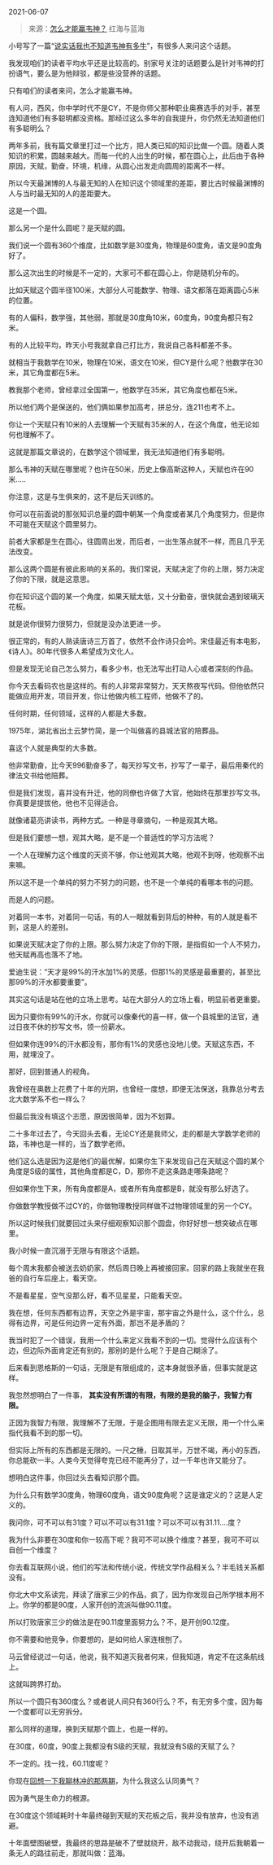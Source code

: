 2021-06-07

> 来源：[怎么才能赢韦神？](http://mp.weixin.qq.com/s?__biz=MzU0MjYwNDU2Mw==&mid=2247499320&idx=1&sn=726f3ee66d14a4276cfb5c719d70c869&chksm=fb1a9244cc6d1b52847a6d9858dd2cbe3f1f16f40b531049c9ff5be7d5077f9547ddf8dbd7b2&scene=27#wechat_redirect)
> 红海与蓝海

小号写了一篇“[说实话我也不知道韦神有多牛](https://mp.weixin.qq.com/s?__biz=MzU3NDc5Nzc0NQ==&mid=2247503948&idx=1&sn=a72eb9f594f192207666b95f659658fe&chksm=fd2e7292ca59fb8460a53024c6604a3d0f0140223a3ff2119456089aa789cc123a64e31332f8&token=50447172&lang=zh_CN&scene=21#wechat_redirect)”，有很多人来问这个话题。

  

我发现咱们的读者平均水平还是比较高的。别家号关注的话题要么是针对韦神的打扮语气，要么是为他辩驳，都是些没营养的话题。

  

只有咱们的读者来问，怎么才能赢韦神。

  

有人问，西风，你中学时代不是CY，不是你师父那种职业奥赛选手的对手，甚至连知道他们有多聪明都没资格。那经过这么多年的自我提升，你仍然无法知道他们有多聪明么？

  

两年多前，我有篇文章里打过一个比方，把人类已知的知识比做一个圆。随着人类知识的积累，圆越来越大。而每一代的人出生的时候，都在圆心上，此后由于各种原因，天赋，勤奋，环境，机缘，从圆心出发走向圆周的距离不一样。

  

所以今天最渊博的人与最无知的人在知识这个领域里的差距，要比古时候最渊博的人与当时最无知的人的差距要大。  

  

这是一个圆。  

  

那么另一个是什么圆呢？是天赋的圆。  

  

我们说一个圆有360个维度，比如数学是30度角，物理是60度角，语文是90度角好了。

  

那么这次出生的时候是不一定的，大家可不都在圆心上，你是随机分布的。  

  

比如天赋这个圆半径100米，大部分人可能数学、物理、语文都落在距离圆心5米的位置。  

  

有的人偏科，数学强，其他弱，那就是30度角10米，60度角，90度角都只有2米。  

  

有的人比较平均，昨天小号我就拿自己打比方，我说自己各科都差不多。  

  

就相当于我数学在10米，物理在10米，语文在10米，但CY是什么呢？他数学在30米，其它角度都在5米。

  

教我那个老师，曾经拿过全国第一，他数学在35米，其它角度也都在5米。  

  

所以他们两个是保送的，他们俩如果参加高考，拼总分，连211也考不上。  

  

你让一个天赋只有10米的人去理解一个天赋有35米的人，在这个角度，他无论如何也理解不了。  

  

这就是那篇文章说的，在数学这个领域里，我无法知道他们有多聪明。

  

那么韦神的天赋在哪里呢？也许在50米，历史上像高斯这种人，天赋也许在90米.....  

  

你注意，这是与生俱来的，这不是后天训练的。  

  

你可以在前面说的那张知识总量的圆中朝某一个角度或者某几个角度努力，但是你不可能在天赋这个圆里努力。  

  

前者大家都是生在圆心，往圆周出发，而后者，一出生落点就不一样，而且几乎无法改变。  

  

那么这两个圆是有彼此影响的关系的。我们常说，天赋决定了你的上限，努力决定了你的下限，就是这意思。  

  

你在知识这个圆的某一个角度，如果天赋太低，又十分勤奋，很快就会遇到玻璃天花板。  

  

就是说你很努力很努力，但就是没办法更进一步。  

  

很正常的，有的人熟读唐诗三万首了，依然不会作诗只会吟。宋佳最近有本电影，《诗人》。80年代很多人希望成为文化人。

  

但是发现无论自己怎么努力，看多少书，也无法写出打动人心或者深刻的作品。  

  

你今天去看码农也是这样的。有的人非常非常努力，天天熬夜写代码。但他依然只能做应用开发，项目开发，你让他做内核工程师，他做不了的。

  

任何时期，任何领域，这样的人都是大多数。  

  

1975年，湖北省出土云梦竹简，是一个叫做喜的县城法官的陪葬品。

  

喜这个人就是典型的大多数。

  

他非常勤奋，比今天996勤奋多了，每天抄写文书，抄写了一辈子，最后用秦代的律法文书给他陪葬。

  

但是我们发现，喜并没有升迁，他的同僚也许做了大官，他始终在那里抄写文书。你真要是提拔他，他也不见得适合。

  

就像诸葛亮讲读书，两种方式。一种是寻章摘句，一种是观其大略。

  

但是我们要想一想，观其大略，是不是一个普适性的学习方法呢？  

  

一个人在理解力这个维度的天资不够，你让他观其大略，他观不到呀，他观察不出来嘛。  

  

所以这不是一个单纯的努力不努力的问题，也不是一个单纯的看哪本书的问题。  

  

而是人的问题。

  

对着同一本书，对着同一句话，有的人一眼就看到背后的种种，有的人就是看不到，这是人的差别。  

  

如果说天赋决定了你的上限。那么努力决定了你的下限，是指假如一个人不努力，他天赋再高也落不了地。

  

爱迪生说：“天才是99%的汗水加1%的灵感，但那1%的灵感是最重要的，甚至比那99%的汗水都要重要”。

  

其实这句话是站在他的立场上思考。站在大部分人的立场上看，明显前者更重要。

  

因为只要你有99%的汗水，你就可以像秦代的喜一样，做一个县城里的法官，通过日夜不休的抄写文书，领一份薪水。

  

但如果你连99%的汗水都没有，那你有1%的灵感也没地儿使。天赋这东西，不用，就埋没了。

  

那好，回到普通人的视角。  

  

我曾经在奥数上花费了十年的光阴，也曾经一度想，即便无法保送，我靠总分考去北大数学系不也一样么？  

  

但最后我没有填这个志愿，原因很简单，因为不划算。

  

二十多年过去了，今天回头去看，无论CY还是我师父，走的都是大学数学老师的路，韦神也是一样的，当了数学老师。

  

他们这么选是因为这是他们的最优解，如果你生下来发现自己在天赋这个圆的某个角度是S级的属性，其他角度都是C，D，那你不走这条路走哪条路呢？  

  

但如果你生下来，所有角度都是A，或者所有角度都是B，就没有那么好选了。  

  

你做数学教授做不过CY的，你做物理教授同样做不过物理领域里的另一个CY。  

  

所以这时候我们就要回过头来仔细观察知识那个圆盘，你好好想一想突破点在哪里。  

  

我小时候一直沉溺于无限与有限这个话题。  

  

每个周末我都会被送去奶奶家，然后周日晚上再被接回家。回家的路上我就坐在我爸的自行车后座上，看天空。  

  

不是看星星，空气没那么好，看不见星星，只能看天空。  

  

我在想，任何东西都有边界，天空之外是宇宙，那宇宙之外是什么，这个什么，总得有边界，可是任何边界一定有外面，那岂不是矛盾的？  

  

我当时犯了一个错误，我用一个什么来定义我看不到的一切。觉得什么应该有个边，但边际外面肯定还有别的，那别的是什么呢？于是自己糊涂了。

  

后来看到恩格斯的一句话，无限是有限组成的，这本身就很矛盾，但事实就是这样。  

  

我忽然想明白了一件事， **其实没有所谓的有限，有限的是我的脑子，我智力有限。**  

  

正因为我智力有限，我理解不了无限，于是企图用有限去定义无限，用一个什么来指代我看不到的那一切。  

  

但实际上所有的东西都是无限的。一尺之棰，日取其半，万世不竭，再小的东西，你总能砍一半。人类今天觉得夸克已经不能再分了，过一千年也许又能分了。  

  

想明白这件事，你回过头去看知识那个圆。  

  

为什么只有数学30度角，物理60度角，语文90度角呢？这是谁定义的？这是人定义的。

  

我问你，可不可以有31度？可以不可以有31.1度？可以不可以有31.11....度？  

  

我为什么非要在30度和你一较高下呢？我可不可以换个维度？甚至，我可不可以自创一个维度？

  

你去看互联网小说，他们的写法和传统小说，传统文学作品相关么？半毛钱关系都没有。

  

你北大中文系读完，拜读了唐家三少的作品，疯了，因为你发现自己所学根本用不上。你学的都是90度，人家开创的流派叫做90.11度。

  

所以打败唐家三少的做法是在90.11度里面努力么？不，是开创90.12度。  

  

你不需要和他竞争，你要想的，是如何给人家连根刨了。  

  

马云曾经说过一句话，他说，我不知道灭我者何来，但我知道，肯定不在这条航线上。  

  

这就叫跨界打劫。  

  

所以一个圆只有360度么？或者说人间只有360行么？不，有无穷多个度，因为每一个度都可以无穷拆分。  

  

那么同样的道理，换到天赋那个圆上，也是一样的。

  

在30度，60度，90度上我都没有S级的天赋，我就没有S级的天赋了么？  

  

不一定的。找一找，60.11度呢？

  

你现在[回想一下我聊林冲的那两期](http://mp.weixin.qq.com/s?__biz=MzU0MjYwNDU2Mw==&mid=2247499313&idx=1&sn=d890c5918bb719df7c0e0dc41c328aec&chksm=fb1a924dcc6d1b5bf5b7af8ab54783c245b14c84eb3652d0e162470c3bb9ebffa8d3ff5592a8&scene=21#wechat_redirect)，为什么我这么认同勇气？  

  

因为勇气是生命力的根源。  

  

在30度这个领域耗时十年最终碰到天赋的天花板之后，我并没有放弃，也没有逃避。

  

十年面壁图破壁，我最终的思路是破不了壁就绕开，敌不动我动，绕开后我朝着一条无人的路往前走，那就叫做：蓝海。


